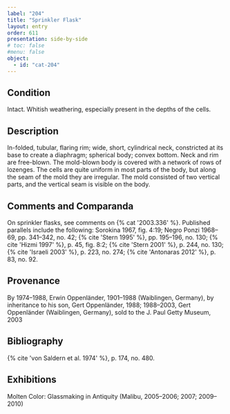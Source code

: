 ```yaml
---
label: "204"
title: "Sprinkler Flask"
layout: entry
order: 611
presentation: side-by-side
# toc: false
#menu: false 
object:
  - id: "cat-204"
---
```


## Condition

Intact. Whitish weathering, especially present in the depths of the cells.

## Description

In-folded, tubular, flaring rim; wide, short, cylindrical neck, constricted at its base to create a diaphragm; spherical body; convex bottom. Neck and rim are free-blown. The mold-blown body is covered with a network of rows of lozenges. The cells are quite uniform in most parts of the body, but along the seam of the mold they are irregular. The mold consisted of two vertical parts, and the vertical seam is visible on the body.

## Comments and Comparanda

On sprinkler flasks, see comments on {% cat '2003.336' %}. Published parallels include the following: Sorokina 1967, fig. 4:19; Negro Ponzi 1968–69, pp. 341–342, no. 42; {% cite 'Stern 1995' %}, pp. 195–196, no. 130; {% cite 'Hizmi 1997' %}, p. 45, fig. 8:2; {% cite 'Stern 2001' %}, p. 244, no. 130; {% cite 'Israeli 2003' %}, p. 223, no. 274; {% cite 'Antonaras 2012' %}, p. 83, no. 92.

## Provenance

By 1974–1988, Erwin Oppenländer, 1901–1988 (Waiblingen, Germany), by inheritance to his son, Gert Oppenländer, 1988; 1988–2003, Gert Oppenländer (Waiblingen, Germany), sold to the J. Paul Getty Museum, 2003

## Bibliography

{% cite 'von Saldern et al. 1974' %}, p. 174, no. 480.

## Exhibitions

Molten Color: Glassmaking in Antiquity (Malibu, 2005–2006; 2007; 2009–2010)
